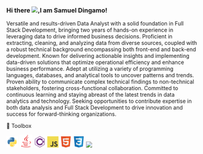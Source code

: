 ### Hi there <img src="https://raw.githubusercontent.com/MartinHeinz/MartinHeinz/master/wave.gif" width="30px">,I am Samuel Dingamo!

Versatile and results-driven Data Analyst with a solid foundation in Full Stack Development, bringing two years of hands-on experience in leveraging data to drive informed business decisions. Proficient in extracting, cleaning, and analyzing data from diverse sources, coupled with a robust technical background encompassing both front-end and back-end development. Known for delivering actionable insights and implementing data-driven solutions that optimize operational efficiency and enhance business performance. Adept at utilizing a variety of programming languages, databases, and analytical tools to uncover patterns and trends. Proven ability to communicate complex technical findings to non-technical stakeholders, fostering cross-functional collaboration. Committed to continuous learning and staying abreast of the latest trends in data analytics and technology. Seeking opportunities to contribute expertise in both data analysis and Full Stack Development to drive innovation and success for forward-thinking organizations. 


🧰 Toolbox


<img src="https://github.com/devicons/devicon/blob/55609aa5bd817ff167afce0d965585c92040787a/icons/python/python-original.svg?plain=1" width=30px>  <img src="https://github.com/devicons/devicon/blob/55609aa5bd817ff167afce0d965585c92040787a/icons/java/java-plain.svg?plain=1" width=35px>  <img src="https://github.com/devicons/devicon/blob/55609aa5bd817ff167afce0d965585c92040787a/icons/csharp/csharp-line.svg?plain=1" width=30px>  <img src="https://github.com/devicons/devicon/blob/55609aa5bd817ff167afce0d965585c92040787a/icons/javascript/javascript-original.svg?plain=1" width=30px> <img src="https://github.com/devicons/devicon/blob/55609aa5bd817ff167afce0d965585c92040787a/icons/html5/html5-original.svg?plain=1" width=30px>  <img src="https://github.com/devicons/devicon/blob/55609aa5bd817ff167afce0d965585c92040787a/icons/css3/css3-original.svg?plain=1" width=30px> <img src="https://icons8.com/icon/qYfwpsRXEcpc/power-bi" width=30px>
<!--
**sam47-asfaw/sam47-asfaw** is a ✨ _special_ ✨ repository because its `README.md` (this file) appears on your GitHub profile.

Here are some ideas to get you started:

- 🔭 I’m currently working on ...
- 🌱 I’m currently learning ...
- 👯 I’m looking to collaborate on ...
- 🤔 I’m looking for help with ...
- 💬 Ask me about ...
- 📫 How to reach me: ...
- 😄 Pronouns: ...
- ⚡ Fun fact: ...
-->
